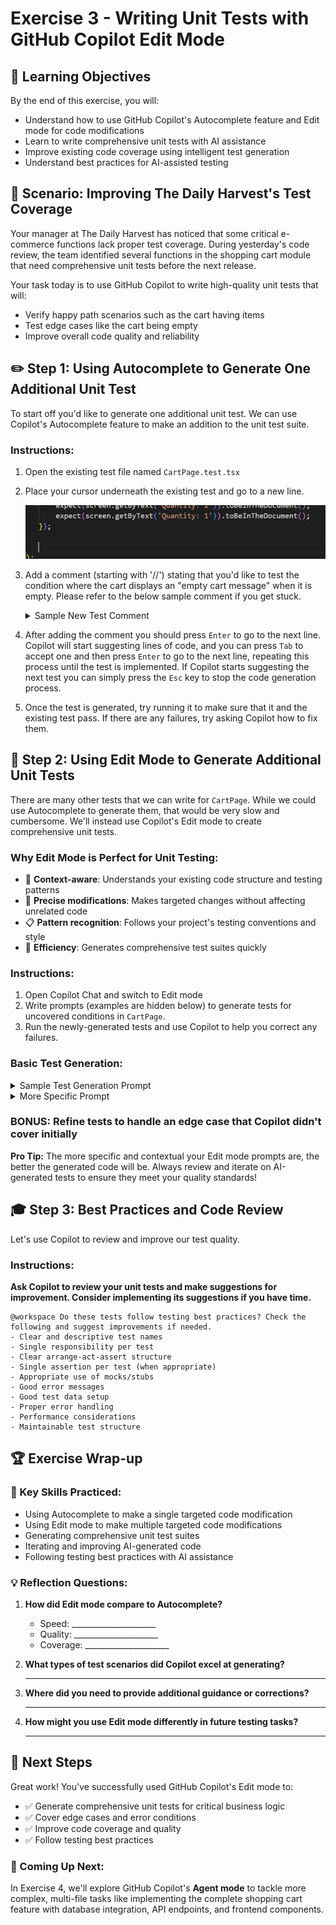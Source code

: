 # Exercise 3 - Writing Unit Tests with GitHub Copilot Edit Mode

## 🎯 Learning Objectives

By the end of this exercise, you will:
- Understand how to use GitHub Copilot's Autocomplete feature and Edit mode for code modifications
- Learn to write comprehensive unit tests with AI assistance
- Improve existing code coverage using intelligent test generation
- Understand best practices for AI-assisted testing

## 🍎 Scenario: Improving The Daily Harvest's Test Coverage

Your manager at The Daily Harvest has noticed that some critical e-commerce functions lack proper test coverage. During yesterday's code review, the team identified several functions in the shopping cart module that need comprehensive unit tests before the next release.

Your task today is to use GitHub Copilot to write high-quality unit tests that will:
- Verify happy path scenarios such as the cart having items
- Test edge cases like the cart being empty
- Improve overall code quality and reliability

## ✏️ Step 1: Using Autocomplete to Generate One Additional Unit Test

To start off you'd like to generate one additional unit test. We can use Copilot's Autocomplete feature to make an addition to the unit test suite.

### Instructions:
1. Open the existing test file named `CartPage.test.tsx`
2. Place your cursor underneath the existing test and go to a new line.

   ![](../../media/where-to-add-new-unit-test.png)

3. Add a comment (starting with '//') stating that you'd like to test the condition where the cart displays an "empty cart message" when it is empty. 
   Please refer to the below sample comment if you get stuck.

   <details>
   <summary>Sample New Test Comment</summary>

     ```
     // Verify that an empty cart message is displayed when the cart is empty.
     ```

   </details>

4. After adding the comment you should press `Enter` to go to the next line. Copilot will start suggesting lines of code, and you can press `Tab` to accept
   one and then press `Enter` to go to the next line, repeating this process until the test is implemented. If Copilot starts suggesting the next test 
   you can simply press the `Esc` key to stop the code generation process.

6. Once the test is generated, try running it to make sure that it and the existing test pass. If there are any failures, try asking Copilot how to fix them.

## 💭 Step 2: Using Edit Mode to Generate Additional Unit Tests

There are many other tests that we can write for `CartPage`. While we could use Autocomplete to generate them, that would be very slow and cumbersome. We'll instead
use Copilot's Edit mode to create comprehensive unit tests.

### Why Edit Mode is Perfect for Unit Testing:
- 🎯 **Context-aware**: Understands your existing code structure and testing patterns
- 🔧 **Precise modifications**: Makes targeted changes without affecting unrelated code
- 📋 **Pattern recognition**: Follows your project's testing conventions and style
- 🚀 **Efficiency**: Generates comprehensive test suites quickly

### Instructions:
1. Open Copilot Chat and switch to Edit mode
2. Write prompts (examples are hidden below) to generate tests for uncovered conditions in `CartPage`.
3. Run the newly-generated tests and use Copilot to help you correct any failures.

### Basic Test Generation:

<details>
  <summary>Sample Test Generation Prompt</summary>

  ```
  Generate comprehensive unit tests for the CartPage class. Make sure to generate tests that cover negative scenarios and edge cases.
  ```

</details>

<details>
  <summary>More Specific Prompt</summary>

  ```
  Add unit tests that cover the following conditions if they have not already been covered:
   - Checkout button is displayed
   - Checkout modal is rendered properly
   - Checkout modal is closed if the checkout is canceled
  ```

</details>

### BONUS: Refine tests to handle an edge case that Copilot didn't cover initially

**Pro Tip:** The more specific and contextual your Edit mode prompts are, the better the generated code will be. Always review and iterate on AI-generated tests to ensure they meet your quality standards!

## 🎓 Step 3: Best Practices and Code Review

Let's use Copilot to review and improve our test quality.

### Instructions:

**Ask Copilot to review your unit tests and make suggestions for improvement. Consider implementing its suggestions if you have time.**

```
@workspace Do these tests follow testing best practices? Check the following and suggest improvements if needed.
- Clear and descriptive test names
- Single responsibility per test
- Clear arrange-act-assert structure
- Single assertion per test (when appropriate)
- Appropriate use of mocks/stubs
- Good error messages
- Good test data setup
- Proper error handling
- Performance considerations
- Maintainable test structure
```

## 🏆 Exercise Wrap-up

### 🎯 Key Skills Practiced:
- Using Autocomplete to make a single targeted code modification
- Using Edit mode to make multiple targeted code modifications
- Generating comprehensive unit test suites
- Iterating and improving AI-generated code
- Following testing best practices with AI assistance

### 💡 Reflection Questions:
1. **How did Edit mode compare to Autocomplete?**
   - Speed: _____________________
   - Quality: _____________________
   - Coverage: _____________________

2. **What types of test scenarios did Copilot excel at generating?**
   _____________________________________

3. **Where did you need to provide additional guidance or corrections?**
   _____________________________________

4. **How might you use Edit mode differently in future testing tasks?**
   _____________________________________


## 🚀 Next Steps

Great work! You've successfully used GitHub Copilot's Edit mode to:
- ✅ Generate comprehensive unit tests for critical business logic
- ✅ Cover edge cases and error conditions
- ✅ Improve code coverage and quality
- ✅ Follow testing best practices

### 🔮 Coming Up Next:
In Exercise 4, we'll explore GitHub Copilot's **Agent mode** to tackle more complex, multi-file tasks like implementing the complete shopping cart feature with database integration, API endpoints, and frontend components.
